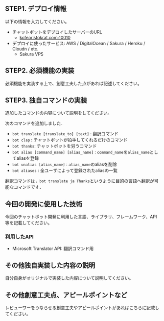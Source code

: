 ## STEP1. デプロイ情報
以下の情報を入力してください。
- チャットボットをデプロイしたサーバーのURL
    - [kofearistokrat.com:10010](http://kofearistokrat.com:10010/) 
- デプロイに使ったサービス: AWS / DigitalOcean / Sakura / Heroku / Cloudn / etc.
    - Sakura VPS

## STEP2. 必須機能の実装
必須機能を実装する上で、創意工夫した点があれば記述してください。

## STEP3. 独自コマンドの実装
追加したコマンドの内容について説明をしてください。

次のコマンドを追加しました．
- `bot translate [translate_to] [text]` : 翻訳コマンド
- `bot clap` : チャットボットが拍手してくれるだけのコマンド
- `bot thanks`: チャットボットを労うコマンド
- `bot alias [command_name] [alias_name]` : `command_name`を`alias_name`としてaliasを登録
- `bot unalias [alias_name]` : `alias_name`のaliasを削除
- `bot aliases` : 全ユーザによって登録されたaliasの一覧

翻訳コマンドは，`bot translate ja Thanks`というように目的の言語へ翻訳が可能なコマンドです．

## 今回の開発に使用した技術
今回のチャットボット開発に利用した言語、ライブラリ、フレームワーク、API等を記載してください。

### 利用したAPI
- Microsoft Translator API: 翻訳コマンド用


## その他独自実装した内容の説明
自分自身がオリジナルで実装した内容について説明してください。

## その他創意工夫点、アピールポイントなど
レビューワーをうならせる創意工夫やアピールポイントがあればこちらに記載してください。
